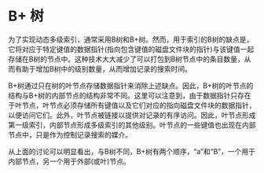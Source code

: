 # B+ 树

为了实现动态多级索引，通常采用B树和B+树。然而，用于索引的B树的缺点是，它将对应于特定键值的数据指针(指向包含键值的磁盘文件块的指针)与该键值一起存储在B树的节点中。这种技术大大减少了可以打包到B树节点中的条目数量，从而有助于增加B树中的级别数量，从而增加记录的搜索时间。

B+树通过只在树的叶节点存储数据指针来消除上述缺点。因此，B+树的叶节点的结构与B+树的内部节点的结构非常不同。这里可以注意到，由于数据指针只存在于叶节点，叶节点必须存储所有键值以及它们对应的指向磁盘文件块的数据指针，以便访问它们。此外，叶节点被链接以提供对记录的有序访问。因此，叶节点形成第一级索引，内部节点形成多级索引的其他级别。叶节点的一些键值也出现在内部节点中，只是作为控制记录搜索的媒介。

从上面的讨论可以明显看出，与B树不同，B+树有两个顺序，“a”和“B”，一个用于内部节点，另一个用于外部(或叶)节点。